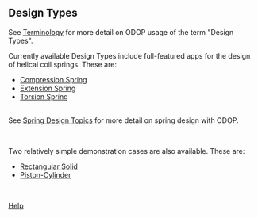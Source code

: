 ## Design Types

See [Terminology](../terminology.html) for more detail on ODOP usage of the term "Design Types".   

Currently available Design Types include full-featured apps for the design of
helical coil springs.
These are:   

* [Compression Spring](c_spring.html)   
* [Extension Spring](e_spring.html)   
* [Torsion Spring](t_spring.html)   
&nbsp;

See [Spring Design Topics](../SpringDesign) for more detail on spring design with ODOP.   

&nbsp;

Two relatively simple demonstration cases are also available.
These are:   

* [Rectangular Solid](r_solid.html)   
* [Piston-Cylinder](pcyl.html)   

&nbsp;

[Help](../)
